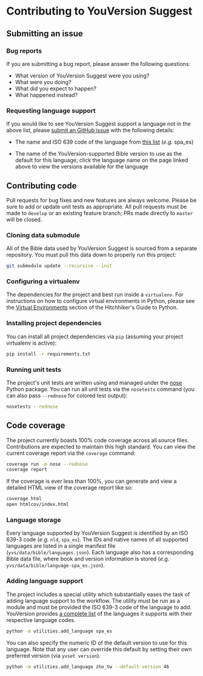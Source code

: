 # Contributing to YouVersion Suggest

## Submitting an issue

### Bug reports

If you are submitting a bug report, please answer the following questions:

- What version of YouVersion Suggest were you using?
- What were you doing?
- What did you expect to happen?
- What happened instead?

### Requesting language support

If you would like to see YouVersion Suggest support a language not in the above
list, please [submit an GitHub issue][issues-page] with the following details:

- The name and ISO 639 code of the language from [this list][language-list] (*e.g.* spa_es)

- The name of the YouVersion-supported Bible version to use as the default for
this language; click the language name on the page linked above to view the
versions available for the language

## Contributing code

Pull requests for bug fixes and new features are always welcome. Please be sure
to add or update unit tests as appropriate. All pull requests must be made to
`develop` or an existing feature branch; PRs made directly to `master` will be
closed.

### Cloning data submodule

All of the Bible data used by YouVersion Suggest is sourced from a separate
repository. You must pull this data down to properly run this project:

```bash
git submodule update --recursive --init
```

### Configuring a virtualenv

The dependencies for the project and best run inside a `virtualenv`. For
instructions on how to configure virtual environments in Python, please see the
[Virtual Environments](http://docs.python-guide.org/en/latest/dev/virtualenvs/)
section of the Hitchhiker's Guide to Python.

### Installing project dependencies

You can install all project dependencies via `pip` (assuming your project
virtualenv is active):

```bash
pip install -r requirements.txt
```

### Running unit tests

The project's unit tests are written using and managed under the [nose][nose]
Python package. You can run all unit tests via the `nosetests` command (you can
also pass `--rednose` for colored test output):

```bash
nosetests --rednose
```

## Code coverage

The project currently boasts 100% code coverage across all source files.
Contributions are expected to maintain this high standard. You can view the
current coverage report via the `coverage` command:

```bash
coverage run -m nose --rednose
coverage report
```

If the coverage is ever less than 100%, you can generate and view a detailed
HTML view of the coverage report like so:

```bash
coverage html
open htmlcov/index.html
```

### Language storage

Every language supported by YouVersion Suggest is identified by an ISO 639-3
code (*e.g.* `nld`, `spa_es`). The IDs and native names of all supported
languages are listed in a single manifest file
(`yvs/data/bible/languages.json`). Each language also has a corresponding Bible
data file, where book and version information is stored (*e.g.*
`yvs/data/bible/language-spa_es.json`).

### Adding language support

The project includes a special utility which substantially eases the task of
adding language support to the workflow. The utility must be run as a module and
must be provided the ISO 639-3 code of the language to add. YouVersion provides
[a complete list][language-list] of the languages it supports with their
respective language codes.

```bash
python -m utilities.add_language spa_es
```

You can also specify the numeric ID of the default version to use for this
language. Note that any user can override this default by setting their own
preferred version (via `yvset version`).

```bash
python -m utilities.add_language zho_tw --default-version 46
```

[issues-page]: https://github.com/caleb531/youversion-suggest/issues
[language-list]: https://www.bible.com/languages
[nose]: http://nose.readthedocs.io/en/latest/
